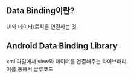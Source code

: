 ## Data Binding이란?
UI와 데이터/로직을 연결하는 것.

## Android Data Binding Library
xml 파일에서 view와 데이터를 연결해주는 라이브러리.
<br>
이를 통해서 글루코드
<!--stackedit_data:
eyJoaXN0b3J5IjpbMTU2NDczMDc3NywxMjY0OTYwMTgyXX0=
-->